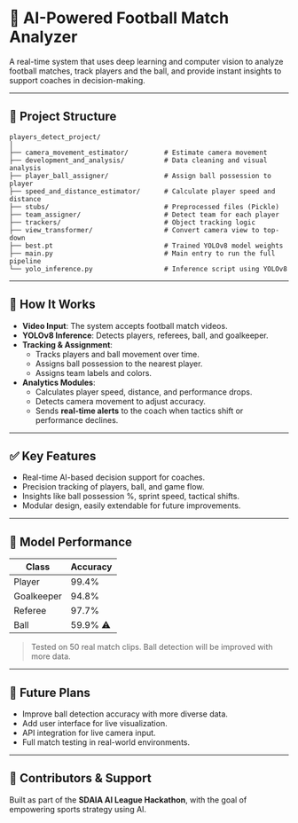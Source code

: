 
# 🎯 AI-Powered Football Match Analyzer

A real-time system that uses deep learning and computer vision to analyze football matches, track players and the ball, and provide instant insights to support coaches in decision-making.

---

## 📂 Project Structure

```
players_detect_project/
│
├── camera_movement_estimator/         # Estimate camera movement
├── development_and_analysis/          # Data cleaning and visual analysis
├── player_ball_assigner/              # Assign ball possession to player
├── speed_and_distance_estimator/      # Calculate player speed and distance
├── stubs/                             # Preprocessed files (Pickle)
├── team_assigner/                     # Detect team for each player
├── trackers/                          # Object tracking logic
├── view_transformer/                  # Convert camera view to top-down
├── best.pt                            # Trained YOLOv8 model weights
├── main.py                            # Main entry to run the full pipeline
└── yolo_inference.py                  # Inference script using YOLOv8
```

---

## 🧠 How It Works

- **Video Input**: The system accepts football match videos.
- **YOLOv8 Inference**: Detects players, referees, ball, and goalkeeper.
- **Tracking & Assignment**:
  - Tracks players and ball movement over time.
  - Assigns ball possession to the nearest player.
  - Assigns team labels and colors.
- **Analytics Modules**:
  - Calculates player speed, distance, and performance drops.
  - Detects camera movement to adjust accuracy.
  - Sends **real-time alerts** to the coach when tactics shift or performance declines.

---

## ✅ Key Features

- Real-time AI-based decision support for coaches.
- Precision tracking of players, ball, and game flow.
- Insights like ball possession %, sprint speed, tactical shifts.
- Modular design, easily extendable for future improvements.

---

## 🧪 Model Performance

| Class       | Accuracy |
|-------------|----------|
| Player      | 99.4%    |
| Goalkeeper  | 94.8%    |
| Referee     | 97.7%    |
| Ball        | 59.9% ⚠️  |

> Tested on 50 real match clips. Ball detection will be improved with more data.

---

## 🚧 Future Plans

- Improve ball detection accuracy with more diverse data.
- Add user interface for live visualization.
- API integration for live camera input.
- Full match testing in real-world environments.

---

## 🤝 Contributors & Support

Built as part of the **SDAIA AI League Hackathon**, with the goal of empowering sports strategy using AI.
